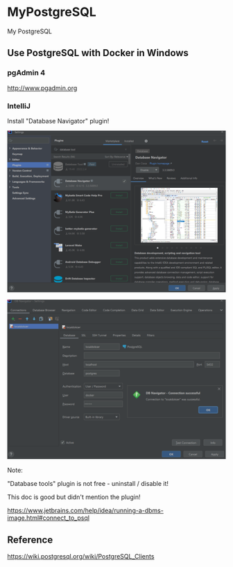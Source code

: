 # MyPostgreSQL

My PostgreSQL

## Use PostgreSQL with Docker in Windows

### pgAdmin 4

<http://www.pgadmin.org>

### IntelliJ

Install "Database Navigator" plugin!

![1671895288627](image/README/1671895288627.png)

![1671895340248](image/README/1671895340248.png)

Note:

"Database tools" plugin is not free - uninstall / disable it!

This doc is good but didn't mention the plugin!

<https://www.jetbrains.com/help/idea/running-a-dbms-image.html#connect_to_psql>

## Reference

<https://wiki.postgresql.org/wiki/PostgreSQL_Clients>

